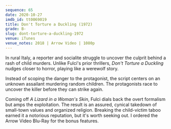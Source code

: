 ```yaml
---
sequence: 65
date: 2020-10-27
imdb_id: tt0069019
title: Don't Torture a Duckling (1972)
grade: B-
slug: dont-torture-a-duckling-1972
venue: iTunes
venue_notes: 2018 | Arrow Video | 1080p
---
```


In rural Italy, a reporter and socialite struggle to uncover the culprit behind a rash of child murders. Unlike Fulci's prior thrillers, _Don't Torture a Duckling_ nudges closer to horror, playing like a werewolf story.

<!-- end -->

Instead of scoping the danger to the protagonist, the script centers on an unknown assailant murdering random children. The protagonists race to uncover the killer before they can strike again.

Coming off <span data-imdb-id="tt0067361">_A Lizard in a Woman's Skin_</span>, Fulci dials back the overt formalism but amps the exploitation. The result is an assured, cynical takedown of small-town values and organized religion. Breaking the child-victim taboo earned it a notorious reputation, but it's worth seeking out. I ordered the Arrow Video Blu-Ray for the bonus features.